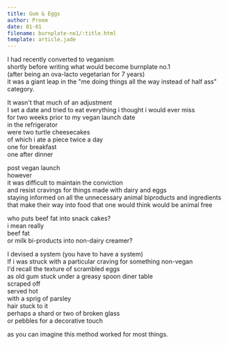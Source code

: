 ```yaml
---
title: Gum & Eggs
author: Proem
date: 01-01
filename: burnplate-no1/:title.html
template: article.jade
---
```


I had recently converted to veganism  
shortly before writing what would become burnplate no.1  
(after being an ova-lacto vegetarian for 7 years)  
it was a giant leap in the "me doing things all the way instead of half ass" category.  

It wasn't that much of an adjustment  
I set a date and tried to eat everything i thought i would ever miss  
for two weeks prior to my vegan launch date  
in the refrigerator  
were two turtle cheesecakes  
of which i ate a piece twice a day  
one for breakfast  
one after dinner  

post vegan launch  
however  
it was difficult to maintain the conviction  
and resist cravings for things made with dairy and eggs  
staying informed on all the unnecessary animal biproducts and ingredients that make their way into food that one would think would be animal free  

who puts beef fat into snack cakes?  
i mean really  
beef fat  
or milk bi-products into non-dairy creamer?  

I devised a system (you have to have a system)  
If i was struck with a particular craving for something non-vegan  
I'd recall the texture of scrambled eggs  
as old gum stuck under a greasy spoon diner table  
scraped off  
served hot  
with a sprig of parsley  
hair stuck to it  
perhaps a shard or two of broken glass  
or pebbles for a decorative touch  

as you can imagine this method worked for most things.